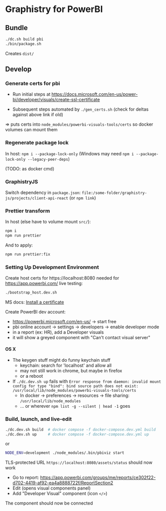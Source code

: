 # Graphistry for PowerBI

## Bundle

```bash
./dc.sh build pbi
./bin/package.sh
```

Creates `dist/`

## Develop

### Generate certs for pbi

* Run initial steps at https://docs.microsoft.com/en-us/power-bi/developer/visuals/create-ssl-certificate

* Subsequent steps automated by `./gen_certs.sh` (check for deltas against above link if old)

=> puts certs into `node_modules/powerbi-visuals-tools/certs` so docker volumes can mount them

### Regenerate package lock

In host: `npm i --package-lock-only` (Windows may need `npm i --package-lock-only --legacy-peer-deps`)

(TODO: as docker cmd)

### GraphistryJS

Switch dependency in `package.json`: `file:/some-folder/graphistry-js/projects/client-api-react` (or `npm link`)

### Prettier transform

In host (else have to volume mount `src/`):

```bash
npm i
npm run prettier
```

And to apply:

```bash
npm run prettier:fix
```

### Setting Up Development Environment

Create host certs for https://localhost:8080 needed for https://app.powerbi.com/ live testing:

```bash
./bootstrap_host.dev.sh
```

MS docs: [Install a certificate](https://docs.microsoft.com/en-us/power-bi/developer/visuals/environment-setup?tabs=sdk2osx)

Create PowerBI dev account:

* https://powerbi.microsoft.com/en-us/ -> start free
* pbi online account -> settings -> developers -> enable developer mode
* in a report (ex: HR), add a Developer visuals
* it will show a greyed component with "Can't contact visual server"

#### OS X


* The keygen stuff might do funny keychain stuff
  * keychain: search for 'localhost' and allow all
  * may not still work in chrome, but maybe in firefox
  * or a reboot
* If `./dc.dev.sh up` fails with `Error response from daemon: invalid mount config for type "bind": bind source path does not exist: /usr/local/lib/node_modules/powerbi-visuals-tools/certs`
  * In docker -> preferences -> resources -> file sharing: `/usr/local/lib/node_modules`
  * ... or wherever `npm list -g --silent | head -1` goes


### Build, launch, and live-edit

```bash
./dc.dev.sh build  # docker compose -f docker-compose.dev.yml build
./dc.dev.sh up     # docker compose -f docker-compose.dev.yml up
```

or

```bash
NODE_ENV=development ./node_modules/.bin/pbiviz start
```

TLS-protected URL `https://localhost:8080/assets/status` should now work

* Go to report: https://app.powerbi.com/groups/me/reports/ce302f22-d702-4419-af92-ea4a8888722f/ReportSection2
* Edit (opens visual components panel)
* Add "Developer Visual" component (icon `</>`)

The component should now be connected
